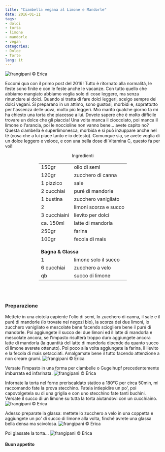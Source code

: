 ```yaml
---
title: "Ciambella vegana al Limone e Mandorle"
date: 2016-01-11
tags:
- dolci
- torta
- limone
- mandorle
- vegan
categories:
- Dolce
- Torte
lang: it
---
```

![](header.jpg "frangipani © Erica")

Eccomi qua con il primo post del 2016! Tutto è ritornato alla normalità, le feste sono finite e con le feste anche le vacanze. Con tutto quello che abbiamo mangiato abbiamo voglia solo di cose leggere, ma senza rinunciare ai dolci. Quando si tratta di fare dolci leggeri, scelgo sempre dei dolci vegani. Si preparano in un attimo, sono gustosi, morbidi e, soprattutto per l'assenza delle uova, molto più leggeri. Mio marito qualche giorno fa mi ha chiesto una torta che piacesse a lui. Dovete sapere che è molto difficile trovare un dolce che gli piaccia! Una volta manca il cioccolato, poi manca il limone o l'arancia, poi le noccioline non vanno bene... avete capito no? Questa ciambella è superlimonesca, morbida e si può inzuppare anche nel té (cosa che a lui piace tanto e io detesto). Comunque sia, se avete voglia di un dolce leggero e veloce, e con una bella dose di Vitamina C, questo fa per voi!


<div id="wrapper" style="text-align: center">
  <div id="yourdiv" style="display: inline-block;">
    <div class="ingredients">
      <div class="ingredients-title">Ingredienti</div>
      <table>
        <tbody>
          </tr>
          <tr>
            <td>150gr</td>
            <td>olio di semi</td>
          </tr>
          <tr>
            <td>120gr</td>
            <td>zucchero di canna</td>
          </tr>
          <tr>
            <td>1 pizzico</td>
            <td>sale</td>
          </tr>
          <tr>
            <td>2 cucchiai</td>
            <td>puré di mandorle</td>
          </tr>
          <tr>
            <td>1 bustina</td>
            <td>zucchero vanigliato</td>
          </tr>
          <tr>
            <td>2</td>
            <td>limoni scorza e succo</td>
          </tr>
          <tr>
            <td>3 cucchiaini</td>
            <td>lievito per dolci</td>
          </tr>
          <tr>
            <td>ca. 150ml</td>
            <td>latte di mandorla</td>
           </tr>
          <tr>
            <td>250gr</td>
            <td>farina</td>
          </tr>
          <tr>
            <td>100gr</td>
            <td>fecola di mais</td>
          </tr>
          <tr style="height: 15px;"></tr>
          <tr>          
            <td colspan="2"><b>Bagna & Glassa</b></td>
          </tr>      
          <tr>
            <td>1</td>
            <td>limone solo il succo</td>
          </tr>
          <tr>
            <td>6 cucchiai</td>
            <td>zucchero a velo</td>
          </tr>
          <tr>
            <td>qb</td>
            <td>succo di limone</td>
          </tr>
        </tbody>
      </table>
      <br></br>
    </div>
  </div>
</div>


<h3>
  <font color="grey">
    <i class="fa-solid fa-gears"></i>
  </font> Preparazione
</h3>

Mettete in una ciotola capiente l'olio di semi, lo zucchero di canna, il sale e il puré di mandorle (lo trovate nei negozi bio), la scorza dei due limoni, lo zucchero vanigliato e mescolate bene facendo sciogliere bene il puré di mandorle. Poi aggiungete il succo dei due limoni ed il latte di mandorla e mescolate ancora, se l'impasto risulterà troppo duro aggiungete ancora latte di mandorla (la quantità del latte di mandorla dipende da quanto succo di limone averete ottenuto). Poi poco alla volta aggiungete la farina, il lievito e la fecola di mais setacciati. Amalgamate bene il tutto facendo attenzione a non creare grumi.
![](impasto.jpg "frangipani © Erica")

Versate l'impasto in una forma per ciambelle o Gugelhupf precedentemente imburrata ed infarinata.
![](teglia.jpg "frangipani © Erica")

Infornate la torta nel forno preriscaldato statico a 180°C per circa 50min, mi raccomando fate la prova stecchino. Fatela intiepidire un po', poi capovolgetela su di una griglia e con uno stecchino fate tanti buchini. Versate il succo di un limone su tutta la torta aiutandovi con un cucchiaino.
![](buchini.jpg "frangipani © Erica")

Adesso preparate la glassa: mettete lo zucchero a velo in una coppetta e aggiungete un po' di succo di limone alla volta, finché avrete una glassa bella densa ma scivolosa.
![](glassa.jpg "frangipani © Erica")

Poi glassate la torta...
![](risultato.jpg "frangipani © Erica")


<h4>Buon appetito
  <font color="red">
    <i class="fa-regular fa-face-smile"></i>
  </font>
</h4>
